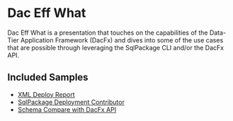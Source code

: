 # Dac Eff What

Dac Eff What is a presentation that touches on the capabilities of the Data-Tier Application Framework (DacFx) and dives into some of the use cases that are possible through leveraging the SqlPackage CLI and/or the DacFx API.

## Included Samples
- [XML Deploy Report](./deploy-report)
- [SqlPackage Deployment Contributor](./contributor)
- [Schema Compare with DacFx API](./schema-compare)

